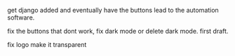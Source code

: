 get django added and eventually have the buttons lead to the automation software. 

fix the buttons that dont work, fix dark mode or delete dark mode. first draft.


fix logo make it transparent
